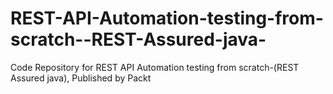 # REST-API-Automation-testing-from-scratch--REST-Assured-java-
Code Repository for REST API Automation testing from scratch-(REST Assured java), Published by Packt
